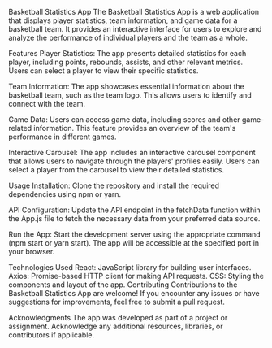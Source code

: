 Basketball Statistics App
The Basketball Statistics App is a web application that displays player statistics, team information, and game data for a basketball team. It provides an interactive interface for users to explore and analyze the performance of individual players and the team as a whole.

Features
Player Statistics: The app presents detailed statistics for each player, including points, rebounds, assists, and other relevant metrics. Users can select a player to view their specific statistics.

Team Information: The app showcases essential information about the basketball team, such as the team logo. This allows users to identify and connect with the team.

Game Data: Users can access game data, including scores and other game-related information. This feature provides an overview of the team's performance in different games.

Interactive Carousel: The app includes an interactive carousel component that allows users to navigate through the players' profiles easily. Users can select a player from the carousel to view their detailed statistics.

Usage
Installation: Clone the repository and install the required dependencies using npm or yarn.

API Configuration: Update the API endpoint in the fetchData function within the App.js file to fetch the necessary data from your preferred data source.

Run the App: Start the development server using the appropriate command (npm start or yarn start). The app will be accessible at the specified port in your browser.

Technologies Used
React: JavaScript library for building user interfaces.
Axios: Promise-based HTTP client for making API requests.
CSS: Styling the components and layout of the app.
Contributing
Contributions to the Basketball Statistics App are welcome! If you encounter any issues or have suggestions for improvements, feel free to submit a pull request.

Acknowledgments
The app was developed as part of a project or assignment. Acknowledge any additional resources, libraries, or contributors if applicable.